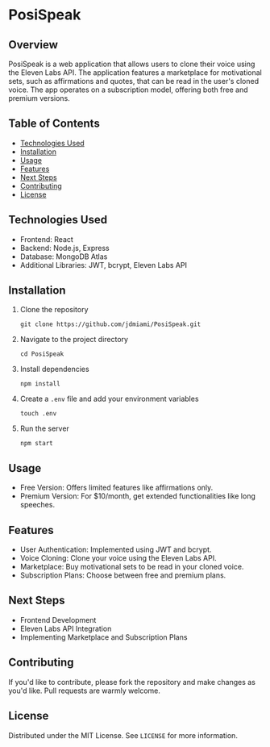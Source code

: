 # PosiSpeak

## Overview
PosiSpeak is a web application that allows users to clone their voice using the Eleven Labs API. The application features a marketplace for motivational sets, such as affirmations and quotes, that can be read in the user's cloned voice. The app operates on a subscription model, offering both free and premium versions.

## Table of Contents
- [Technologies Used](#technologies-used)
- [Installation](#installation)
- [Usage](#usage)
- [Features](#features)
- [Next Steps](#next-steps)
- [Contributing](#contributing)
- [License](#license)

## Technologies Used
- Frontend: React
- Backend: Node.js, Express
- Database: MongoDB Atlas
- Additional Libraries: JWT, bcrypt, Eleven Labs API

## Installation
1. Clone the repository
    ```
    git clone https://github.com/jdmiami/PosiSpeak.git
    ```
2. Navigate to the project directory
    ```
    cd PosiSpeak
    ```
3. Install dependencies
    ```
    npm install
    ```
4. Create a `.env` file and add your environment variables
    ```
    touch .env
    ```
5. Run the server
    ```
    npm start
    ```

## Usage
- Free Version: Offers limited features like affirmations only.
- Premium Version: For $10/month, get extended functionalities like long speeches.

## Features
- User Authentication: Implemented using JWT and bcrypt.
- Voice Cloning: Clone your voice using the Eleven Labs API.
- Marketplace: Buy motivational sets to be read in your cloned voice.
- Subscription Plans: Choose between free and premium plans.

## Next Steps
- Frontend Development
- Eleven Labs API Integration
- Implementing Marketplace and Subscription Plans

## Contributing
If you'd like to contribute, please fork the repository and make changes as you'd like. Pull requests are warmly welcome.

## License
Distributed under the MIT License. See `LICENSE` for more information.
